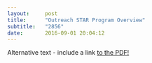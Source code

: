 ```yaml
---
layout:     post
title:      "Outreach STAR Program Overview"
subtitle:   "2856"
date:       2016-09-01 20:04:12
---
```


<object data="img/outreach.pdf" type="application/pdf" width="100%" height="100%">
  <p>Alternative text - include a link <a href="img/outreach.pdf">to the PDF!</a></p>
</object>
